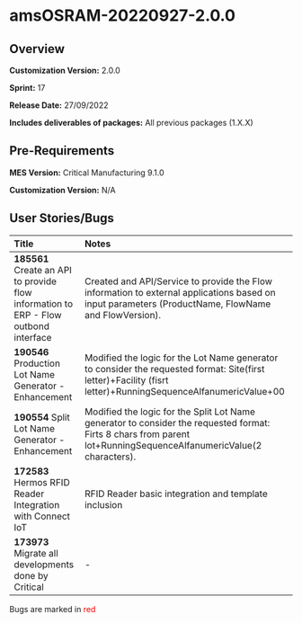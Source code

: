 ﻿# amsOSRAM-20220927-2.0.0

## Overview

**Customization Version:** 2.0.0

**Sprint:** 17

**Release Date:** 27/09/2022

**Includes deliverables of packages:** All previous packages (1.X.X)

## Pre-Requirements

**MES Version:** Critical Manufacturing 9.1.0

**Customization Version:** N/A

## User Stories/Bugs

| Title        | Notes            |
| :----------- | :--------------- |
| **185561** Create an API to provide flow information to ERP - Flow outbond interface | Created and API/Service to provide the Flow information to external applications based on input parameters (ProductName, FlowName and FlowVersion). |
| **190546** Production Lot Name Generator - Enhancement | Modified the logic for the Lot Name generator to consider the requested format: Site(first letter)+Facility (fisrt letter)+RunningSequenceAlfanumericValue+00 |
| **190554** Split Lot Name Generator - Enhancement | Modified the logic for the Split Lot Name generator to consider the requested format: Firts 8 chars from parent lot+RunningSequenceAlfanumericValue(2 characters). |
| **172583** Hermos RFID Reader Integration with Connect IoT | RFID Reader basic integration and template inclusion |
| **173973** Migrate all developments done by Critical | - |

Bugs are marked in <span style='color:red'>red</span>
